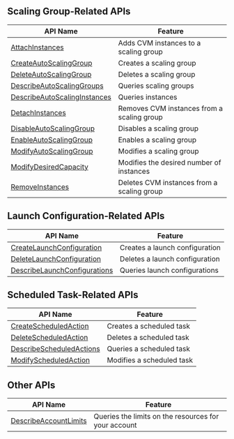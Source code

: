## Scaling Group-Related APIs

| API Name | Feature |
|---------|---------|
| [AttachInstances](/document/api/377/20441) | Adds CVM instances to a scaling group |
| [CreateAutoScalingGroup](/document/api/377/20440) | Creates a scaling group |
| [DeleteAutoScalingGroup](/document/api/377/20439) | Deletes a scaling group |
| [DescribeAutoScalingGroups](/document/api/377/20438) | Queries scaling groups |
| [DescribeAutoScalingInstances](/document/api/377/20437) | Queries instances |
| [DetachInstances](/document/api/377/20436) | Removes CVM instances from a scaling group |
| [DisableAutoScalingGroup](/document/api/377/20435) | Disables a scaling group |
| [EnableAutoScalingGroup](/document/api/377/20434) | Enables a scaling group |
| [ModifyAutoScalingGroup](/document/api/377/20433) | Modifies a scaling group |
| [ModifyDesiredCapacity](/document/api/377/20432) | Modifies the desired number of instances |
| [RemoveInstances](/document/api/377/20431) | Deletes CVM instances from a scaling group |

## Launch Configuration-Related APIs

| API Name | Feature |
|---------|---------|
| [CreateLaunchConfiguration](/document/api/377/20447) | Creates a launch configuration |
| [DeleteLaunchConfiguration](/document/api/377/20446) | Deletes a launch configuration |
| [DescribeLaunchConfigurations](/document/api/377/20445) | Queries launch configurations |

## Scheduled Task-Related APIs

| API Name | Feature |
|---------|---------|
| [CreateScheduledAction](/document/api/377/20452) | Creates a scheduled task |
| [DeleteScheduledAction](/document/api/377/20451) | Deletes a scheduled task |
| [DescribeScheduledActions](/document/api/377/20450) | Queries a scheduled task |
| [ModifyScheduledAction](/document/api/377/20449) | Modifies a scheduled task |

## Other APIs

| API Name | Feature |
|---------|---------|
| [DescribeAccountLimits](/document/api/377/20443) | Queries the limits on the resources for your account |



